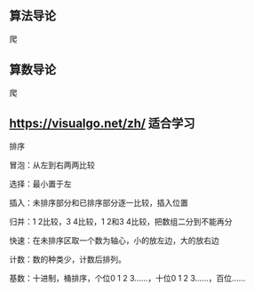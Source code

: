## 算法导论

爬

## 算数导论

爬

## https://visualgo.net/zh/ 适合学习

排序

冒泡：从左到右两两比较

选择：最小置于左

插入：未排序部分和已排序部分逐一比较，插入位置

归并：1 2比较，3 4比较，1 2和3 4比较，把数组二分到不能再分

快速：在未排序区取一个数为轴心，小的放左边，大的放右边

计数：数的种类少，计数后排列。

基数：十进制，桶排序，个位0 1 2 3……，十位0 1 2 3……，百位……

































































































